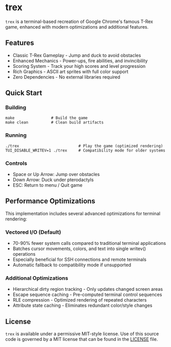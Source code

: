 # trex

`trex` is a terminal-based recreation of Google Chrome's famous T-Rex game, enhanced with modern optimizations and additional features.

## Features
- Classic T-Rex Gameplay - Jump and duck to avoid obstacles
- Enhanced Mechanics - Power-ups, fire abilities, and invincibility
- Scoring System - Track your high scores and level progression
- Rich Graphics - ASCII art sprites with full color support
- Zero Dependencies - No external libraries required

## Quick Start

### Building
```shell
make                # Build the game
make clean          # Clean build artifacts
```

### Running
```shell
./trex                          # Play the game (optimized rendering)
TUI_DISABLE_WRITEV=1 ./trex     # Compatibility mode for older systems
```

### Controls
- Space or Up Arrow: Jump over obstacles
- Down Arrow: Duck under pterodactyls
- ESC: Return to menu / Quit game

## Performance Optimizations
This implementation includes several advanced optimizations for terminal rendering:

### Vectored I/O (Default)
- 70-90% fewer system calls compared to traditional terminal applications
- Batches cursor movements, colors, and text into single writev() operations
- Especially beneficial for SSH connections and remote terminals
- Automatic fallback to compatibility mode if unsupported

### Additional Optimizations
- Hierarchical dirty region tracking - Only updates changed screen areas
- Escape sequence caching - Pre-computed terminal control sequences
- RLE compression - Optimized rendering of repeated characters
- Attribute state caching - Eliminates redundant color/style changes

## License
`trex` is available under a permissive MIT-style license.
Use of this source code is governed by a MIT license that can be found in the [LICENSE](LICENSE) file. 

